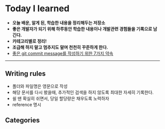 Today I learned
=================

* **오늘 배운, 알게 된, 학습한 내용을 정리해두는 저장소**
* **좋은 개발자가 되기 위해 하루동안 학습한 내용이나 개발관련 경험들을 기록으로 남긴다.**
* **카테고리별로 정리!**
* **조급해 하지 말고 멈추지도 말며 천천히 꾸준하게 한다.**
* [좋은 git commit message를 작성하기 위한 7가지 약속](https://meetup.toast.com/posts/106, "좋은 git 커밋 메시지를 작성하기 위한 7가지 약속")
---

Writing rules
--------------
* 폴더와 파일명은 영문으로 작성
* 해당 문서를 다시 봤을때, 추가적인 검색을 하지 않도록 최대한 자세히 기록한다.
* 쉴 땐 확실히 쉬면서, 당일 할당량은 채우도록 노력하자
* reference 명시

Categories
----------

